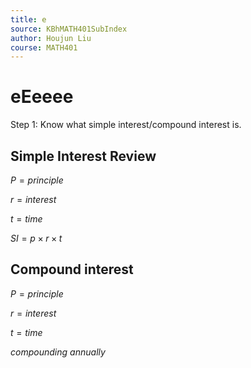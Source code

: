 ```yaml
---
title: e
source: KBhMATH401SubIndex
author: Houjun Liu
course: MATH401
---
```


# eEeeee

Step 1: Know what simple interest/compound interest is.

## Simple Interest Review

$P = principle$

$r = interest$

$t = time$ 

$SI = p \times r \times t$

##  Compound interest

$P = principle$

$r = interest$

$t = time$

$compounding\ annually$
